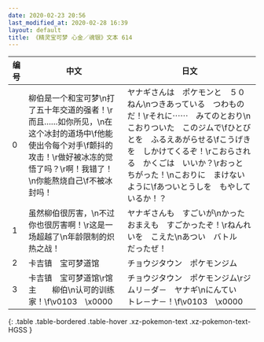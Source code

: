 ```yaml
---
date: 2020-02-23 20:56
last_modified_at: 2020-02-28 16:39
layout: default
title: 《精灵宝可梦 心金／魂银》文本 614
---
```

| 编号 | 中文 | 日文 |
| ---- | ---- | ---- |
| 0 | 柳伯是一个和宝可梦\n打了五十年交道的强者！\r而且……如你所见，\n在这个冰封的道场中\f他能使出令每个对手\f颤抖的攻击！\r做好被冰冻的觉悟了吗？\r啊！我错了！\n你能熬烧自己\f不被冰封吗！ | ヤナギさんは　ポケモンと　５０ねん\nつきあっている　つわものだ！\rそれに⋯⋯　みてのとおり\nこおりついた　このジムで\fひとびとを　ふるえあがらせる\fこうげきを　しかけてくるぞ！\rこおらされる　かくごは　いいか？\rおっと　ちがった！\nこおりに　まけない　ように\fあついとうしを　もやしているか！？ |
| 1 | 虽然柳伯很厉害，\n不过你也很厉害啊！\r这是一场超越了\n年龄限制的炽热之战！ | ヤナギさんも　すごいが\nかった　おまえも　すごかったぞ！\rねんれいを　こえた\nあつい　バトル　だったぜ！ |
| 2 | 卡吉镇　宝可梦道馆 | チョウジタウン　ポケモンジム |
| 3 | 卡吉镇　宝可梦道馆\r馆主　　柳伯\n认可的训练家！\f\v0103　\x0000 | チョウジタウン　ポケモンジム\rジムリ－ダ－　ヤナギ\nにんてい　トレ－ナ－！\f\v0103　\x0000 |
{: .table .table-bordered .table-hover .xz-pokemon-text .xz-pokemon-text-HGSS }